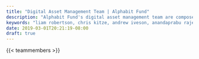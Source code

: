 ```yaml
---
title: "Digital Asset Management Team | Alphabit Fund"
description: "Alphabit Fund's digital asset management team are composed of professionals from traditional financial services and the digital asset ecosystem."
keywords: "liam robertson, chris kitze, andrew iveson, anandaprabu rajendran, brad mills, michaeal terpin"
date: 2019-03-01T20:21:19-08:00
draft: true
---
```


{{< teammembers >}}